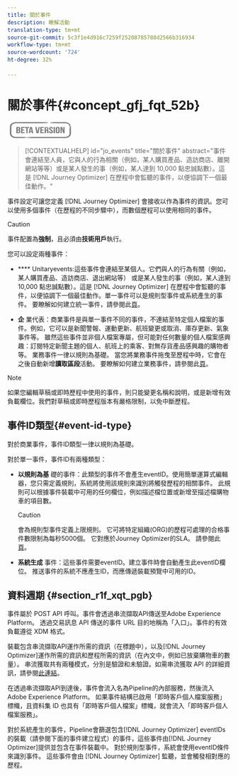```yaml
---
title: 關於事件
description: 瞭解活動
translation-type: tm+mt
source-git-commit: 5c3f1e4d916c7259f25208785788d2566b316934
workflow-type: tm+mt
source-wordcount: '724'
ht-degree: 32%

---
```


# 關於事件{#concept_gfj_fqt_52b}

![](../assets/do-not-localize/badge.png)

>[!CONTEXTUALHELP]
>id="jo_events"
>title="關於事件"
>abstract="事件會連結至人員，它與人的行為相關（例如，某人購買產品、造訪商店、離開網站等等）或是某人發生的事（例如，某人達到 10,000 點忠誠點數）。這是 [!DNL Journey Optimizer] 在歷程中會監聽的事件，以便協調下一個最佳動作。"

事件設定可讓您定義 [!DNL Journey Optimizer] 會接收以作為事件的資訊。您可以使用多個事件（在歷程的不同步驟中），而數個歷程可以使用相同的事件。

>[!CAUTION]
>
>事件配置為&#x200B;**強制**，且必須由&#x200B;**技術用戶**&#x200B;執行。

您可以設定兩種事件：

* **** Unitaryevents:這些事件會連結至某個人。它們與人的行為有關（例如，某人購買產品、造訪商店、退出網站等） 或是某人發生的事（例如，某人達到 10,000 點忠誠點數）。這是 [!DNL Journey Optimizer] 在歷程中會監聽的事件，以便協調下一個最佳動作。單一事件可以是規則型事件或系統產生的事件。 要瞭解如何建立統一事件，請參閱此[頁](../event/about-creating.md)。

* **企** 業代表：商業事件是與單一事件不同的事件，不連結至特定個人檔案的事件。例如，它可以是新聞警報、運動更新、航班變更或取消、庫存更新、氣象事件等。 雖然這些事件並非個人檔案專屬，但可能對任何數量的個人檔案感興趣：訂閱特定新聞主題的個人、航班上的乘客、對無存貨產品感興趣的購物者等。 業務事件一律以規則為基礎。 當您將業務事件拖曳至歷程中時，它會在之後自動新增&#x200B;**讀取區段**&#x200B;活動。 要瞭解如何建立業務事件，請參閱此[頁](../event/about-creating-business.md)。


>[!NOTE]
>
>如果您編輯草稿或即時歷程中使用的事件，則只能變更名稱和說明，或是新增有效負載欄位。我們對草稿或即時歷程版本有嚴格限制，以免中斷歷程。

## 事件ID類型{#event-id-type}

對於商業事件，事件ID類型一律以規則為基礎。

對於單一事件，事件ID有兩種類型：

* **以規則為基** 礎的事件：此類型的事件不會產生eventID。使用簡單運算式編輯器，您只需定義規則，系統將使用該規則來識別將觸發歷程的相關事件。 此規則可以根據事件裝載中可用的任何欄位，例如描述檔位置或新增至描述檔購物車的項目數。

   >[!CAUTION]
   >
   >會為規則型事件定義上限規則。 它可將特定組織(ORG)的歷程可處理的合格事件數限制為每秒5000個。 它對應於Journey Optimizer的SLA。 請參閱此[頁](https://helpx.adobe.com/legal/product-descriptions/journey-orchestration.html)。

* **系統生成** 事件：這些事件需要eventID。建立事件時會自動產生此eventID欄位。 推送事件的系統不應產生ID，而應傳遞裝載預覽中可用的ID。

## 資料週期 {#section_r1f_xqt_pgb}

事件屬於 POST API 呼叫。事件會透過串流擷取API傳送至Adobe Experience Platform。 透過交易訊息 API 傳送的事件 URL 目的地稱為「入口」。事件的有效負載遵從 XDM 格式。

裝載包含串流擷取API運作所需的資訊（在標題中），以及[!DNL Journey Optimizer]運作所需的資訊和歷程所需的資訊（在內文中，例如已放棄購物車的數量）。 串流獲取共有兩種模式，分別是驗證和未驗證。如需串流獲取 API 的詳細資訊，請參閱[此連結](https://experienceleague.adobe.com/docs/experience-platform/xdm/api/getting-started.html)。

在透過串流擷取API到達後，事件會流入名為Pipeline的內部服務，然後流入Adobe Experience Platform。 如果事件結構已啟用「即時客戶個人檔案服務」標幟，且資料集 ID 也具有「即時客戶個人檔案」標幟，就會流入「即時客戶個人檔案服務」。

對於系統產生的事件，Pipeline會篩選包含[!DNL Journey Optimizer] eventIDs的裝載（請參閱下面的事件建立程式）的事件，這些事件由[!DNL Journey Optimizer]提供並包含在事件裝載中。 對於規則型事件，系統會使用eventID條件來識別事件。 這些事件會由 [!DNL Journey Optimizer] 監聽，並會觸發相對應的歷程。

